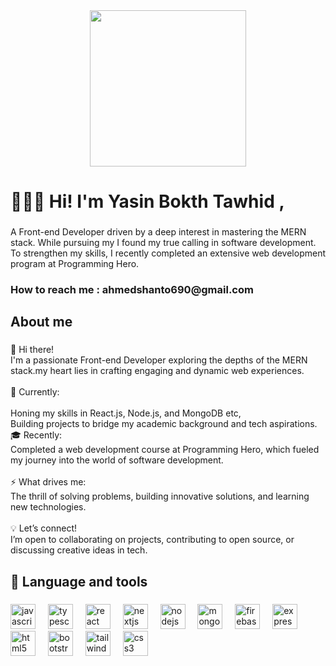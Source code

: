 <div align="center">
  <img height="250" src="https://raw.githubusercontent.com/tawhidbokth/porject/refs/heads/main/Yasin%20Bokth%20Tawhid.png?token=GHSAT0AAAAAACUN2UCE6SUD6ZHOYC4NJZ6OZ35NB2A"  />
</div>

###

<h1 align="left">🙋🏻‍♂️ Hi! I'm Yasin Bokth Tawhid ,</h1>

###

<p align="left">A Front-end Developer driven by a deep interest in mastering the MERN stack. While pursuing my  I found my true calling in software development. To strengthen my skills, I recently completed an extensive web development program at Programming Hero.</p>

###

<h3 align="left">How to reach me : ahmedshanto690@gmail.com</h3>

###

<h2 align="left">About me</h2>

###

<p align="left">👋 Hi there!<br>I'm a passionate Front-end Developer exploring the depths of the MERN stack.my heart lies in crafting engaging and dynamic web experiences.<br><br>🌱 Currently:<br><br>Honing my skills in React.js, Node.js, and MongoDB etc,<br>Building projects to bridge my academic background and tech aspirations.<br>🎓 Recently:<br>Completed a web development course at Programming Hero, which fueled my journey into the world of software development.<br><br>⚡ What drives me:<br>The thrill of solving problems, building innovative solutions, and learning new technologies.<br><br>💡 Let’s connect!<br>I’m open to collaborating on projects, contributing to open source, or discussing creative ideas in tech.</p>

###

<h2 align="left">🎯 Language and tools</h2>

###

<div align="left">
  <img src="https://cdn.jsdelivr.net/gh/devicons/devicon/icons/javascript/javascript-original.svg" height="40" alt="javascript logo"  />
  <img width="12" />
  <img src="https://cdn.jsdelivr.net/gh/devicons/devicon/icons/typescript/typescript-original.svg" height="40" alt="typescript logo"  />
  <img width="12" />
  <img src="https://cdn.jsdelivr.net/gh/devicons/devicon/icons/react/react-original.svg" height="40" alt="react logo"  />
  <img width="12" />
  <img src="https://cdn.jsdelivr.net/gh/devicons/devicon/icons/nextjs/nextjs-original.svg" height="40" alt="nextjs logo"  />
  <img width="12" />
  <img src="https://cdn.jsdelivr.net/gh/devicons/devicon/icons/nodejs/nodejs-original.svg" height="40" alt="nodejs logo"  />
  <img width="12" />
  <img src="https://cdn.jsdelivr.net/gh/devicons/devicon/icons/mongodb/mongodb-original.svg" height="40" alt="mongodb logo"  />
  <img width="12" />
  <img src="https://cdn.jsdelivr.net/gh/devicons/devicon/icons/firebase/firebase-plain.svg" height="40" alt="firebase logo"  />
  <img width="12" />
  <img src="https://cdn.jsdelivr.net/gh/devicons/devicon/icons/express/express-original.svg" height="40" alt="express logo"  />
  <img width="12" />
  <img src="https://cdn.jsdelivr.net/gh/devicons/devicon/icons/html5/html5-original.svg" height="40" alt="html5 logo"  />
  <img width="12" />
  <img src="https://cdn.jsdelivr.net/gh/devicons/devicon/icons/bootstrap/bootstrap-original.svg" height="40" alt="bootstrap logo"  />
  <img width="12" />
  <img src="https://cdn.jsdelivr.net/gh/devicons/devicon/icons/tailwindcss/tailwindcss-original-wordmark.svg" height="40" alt="tailwindcss logo"  />
  <img width="12" />
  <img src="https://cdn.jsdelivr.net/gh/devicons/devicon/icons/css3/css3-original.svg" height="40" alt="css3 logo"  />
</div>

###
